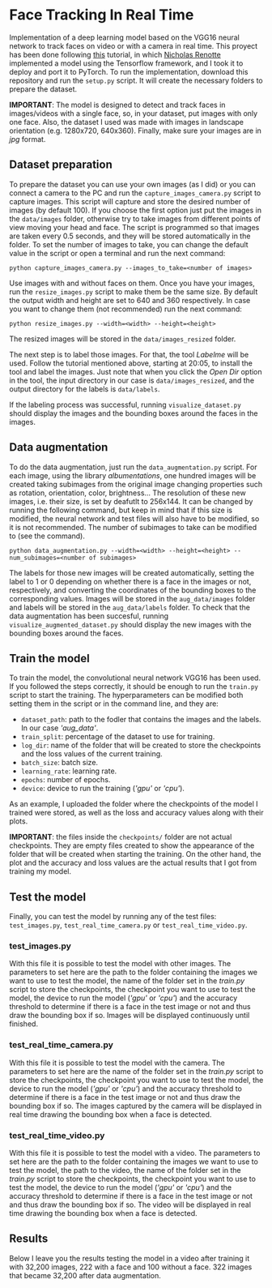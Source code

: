 # Face Tracking In Real Time
Implementation of a deep learning model based on the VGG16 neural network to track faces on video or with a camera in real time. This proyect has been done following [this](https://www.youtube.com/watch?v=N_W4EYtsa10&t=6473s) tutorial, in which [Nicholas Renotte](https://www.youtube.com/@NicholasRenotte) implemented a model using the Tensorflow framework, and I took it to deploy and port it to PyTorch. To run the implementation, download this repository and run the ```setup.py``` script. It will create the necessary folders to prepare the dataset.

**IMPORTANT**: The model is designed to detect and track faces in images/videos with a single face, so, in your dataset, put images with only one face. Also, the dataset I used was made with images in landscape orientation (e.g. 1280x720, 640x360). Finally, make sure your images are in _jpg_ format.


## Dataset preparation
To prepare the dataset you can use your own images (as I did) or you can connect a camera to the PC and run the ```capture_images_camera.py``` script to capture images. This script will capture and store the desired number of images (by default 100). If you choose the first option just put the images in the ```data/images``` folder, otherwise try to take images from different points of view moving your head and face. The script is programmed so that images are taken every 0.5 seconds, and they will be stored automatically in the folder. To set the number of images to take, you can change the default value in the script or open a terminal and run the next command:
```
python capture_images_camera.py --images_to_take=<number of images>
```
Use images with and without faces on them. Once you have your images, run the ```resize_images.py``` script to make them be the same size. By default the output width and height are set to 640 and 360 respectively. In case you want to change them (not recommended) run the next command:
```
python resize_images.py --width=<width> --height=<height>
```
The resized images will be stored in the ```data/images_resized``` folder.

The next step is to label those images. For that, the tool _Labelme_ will be used. Follow the tutorial mentioned above, starting at 20:05, to install the tool and label the images. Just note that when you click the _Open Dir_ option in the tool, the input directory in our case is ```data/images_resized```, and the output directory for the labels is ```data/labels```.

If the labeling process was successful, running ```visualize_dataset.py``` should display the images and the bounding boxes around the faces in the images.


## Data augmentation
To do the data augmentation, just run the ```data_augmentation.py``` script. For each image, using the library _albumentations_, one hundred images will be created taking subimages from the original image changing properties such as rotation, orientation, color, brightness... The resolution of these new images, i.e. their size, is set by deafutlt to 256x144. It can be changed by running the following command, but keep in mind that if this size is modified, the neural network and test files will also have to be modified, so it is not recommended. The number of subimages to take can be modified to (see the command).
```
python data_augmentation.py --width=<width> --height=<height> --num_subimages=<number of subimages>
```
The labels for those new images will be created automatically, setting the label to 1 or 0 depending on whether there is a face in the images or not, respectively, and converting the coordinates of the bounding boxes to the corresponding values. Images will be stored in the ```aug_data/images``` folder and labels will be stored in the ```aug_data/labels``` folder. To check that the data augmentation has been succesful, running ```visualize_augmented_dataset.py``` should display the new images with the bounding boxes around the faces.

## Train the model
To train the model, the convolutional neural network VGG16 has been used. If you followed the steps correctly, it should be enough to run the ```train.py``` script to start the training. The hyperparameters can be modified both setting them in the script or in the command line, and they are:
- ```dataset_path```: path to the fodler that contains the images and the labels. In our case _'aug_data'_.
- ```train_split```: percentage of the dataset to use for training.
- ```log_dir```: name of the folder that will be created to store the checkpoints and the loss values of the current training.
- ```batch_size```: batch size.
- ```learning_rate```: learning rate.
- ```epochs```: number of epochs.
- ```device```: device to run the training (_'gpu'_ or _'cpu'_).

As an example, I uploaded the folder where the checkpoints of the model I trained were stored, as well as the loss and accuracy values along with their plots.

**IMPORTANT**: the files inside the ```checkpoints/``` folder are not actual checkpoints. They are empty files created to show the appearance of the folder that will be created when starting the training. On the other hand, the plot and the accuracy and loss values are the actual results that I got from training my model.


## Test the model
Finally, you can test the model by running any of the test files: ```test_images.py```, ```test_real_time_camera.py``` or ```test_real_time_video.py```.

### test_images.py
With this file it is possible to test the model with other images. The parameters to set here are the path to the folder containing the images we want to use to test the model, the name of the folder set in the _train.py_ script to store the checkpoints, the checkpoint you want to use to test the model, the device to run the model (_'gpu'_ or _'cpu'_) and the accuracy threshold to determine if there is a face in the test image or not and thus draw the bounding box if so. Images will be displayed continuously until finished.

### test_real_time_camera.py
With this file it is possible to test the model with the camera. The parameters to set here are the name of the folder set in the _train.py_ script to store the checkpoints, the checkpoint you want to use to test the model, the device to run the model (_'gpu'_ or _'cpu'_) and the accuracy threshold to determine if there is a face in the test image or not and thus draw the bounding box if so. The images captured by the camera will be displayed in real time drawing the bounding box when a face is detected.

### test_real_time_video.py
With this file it is possible to test the model with a video. The parameters to set here are the path to the folder containing the images we want to use to test the model, the path to the video, the name of the folder set in the _train.py_ script to store the checkpoints, the checkpoint you want to use to test the model, the device to run the model (_'gpu'_ or _'cpu'_) and the accuracy threshold to determine if there is a face in the test image or not and thus draw the bounding box if so. The video will be displayed in real time drawing the bounding box when a face is detected.

## Results
Below I leave you the results testing the model in a video after training it with 32,200 images, 222 with a face and 100 without a face. 322 images that became 32,200 after data augmentation.
